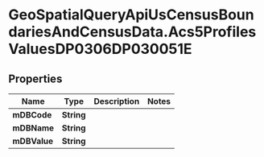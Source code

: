 # GeoSpatialQueryApiUsCensusBoundariesAndCensusData.Acs5ProfilesValuesDP0306DP030051E

## Properties

Name | Type | Description | Notes
------------ | ------------- | ------------- | -------------
**mDBCode** | **String** |  | 
**mDBName** | **String** |  | 
**mDBValue** | **String** |  | 



